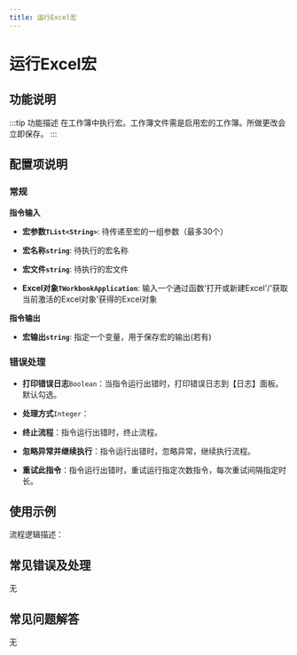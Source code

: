 ```yaml
---
title: 运行Excel宏
---
```


# 运行Excel宏

## 功能说明

:::tip 功能描述
在工作簿中执行宏。工作簿文件需是启用宏的工作簿。所做更改会立即保存。
:::

## 配置项说明

### 常规

**指令输入**

- **宏参数`TList<String>`**: 待传递至宏的一组参数（最多30个）

- **宏名称`string`**: 待执行的宏名称

- **宏文件`string`**: 待执行的宏文件

- **Excel对象`TWorkbookApplication`**: 输入一个通过函数'打开或新建Excel'/'获取当前激活的Excel对象'获得的Excel对象


**指令输出**

- **宏输出`string`**: 指定一个变量，用于保存宏的输出(若有)

### 错误处理

- **打印错误日志**`Boolean`：当指令运行出错时，打印错误日志到【日志】面板。默认勾选。

- **处理方式**`Integer`：

 - **终止流程**：指令运行出错时，终止流程。

 - **忽略异常并继续执行**：指令运行出错时，忽略异常，继续执行流程。

 - **重试此指令**：指令运行出错时，重试运行指定次数指令，每次重试间隔指定时长。

## 使用示例

流程逻辑描述：

## 常见错误及处理

无

## 常见问题解答

无

